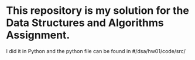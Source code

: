 # This repository is my solution for the Data Structures and Algorithms Assignment.

I did it in Python and the python file can be found in #/dsa/hw01/code/src/ 
